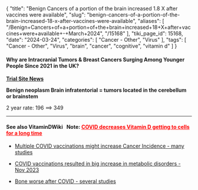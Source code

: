 {
    "title": "Benign Cancers of a portion of the brain increased 1.8 X after vaccines were available",
    "slug": "benign-cancers-of-a-portion-of-the-brain-increased-18-x-after-vaccines-were-available",
    "aliases": [
        "/Benign+Cancers+of+a+portion+of+the+brain+increased+18+X+after+vaccines+were+available+-+March+2024",
        "/15168"
    ],
    "tiki_page_id": 15168,
    "date": "2024-03-24",
    "categories": [
        "Cancer - Other",
        "Virus"
    ],
    "tags": [
        "Cancer - Other",
        "Virus",
        "brain",
        "cancer",
        "cognitive",
        "vitamin d"
    ]
}


#### Why are Intracranial Tumors & Breast Cancers Surging Among Younger People Since 2021 in the UK?

 **[Trial Site News](https://www.trialsitenews.com/a/why-are-intracranial-tumors-breast-cancers-surging-among-younger-people-since-2021-in-the-uk-784dbe3e)** 

 **Benign neoplasm Brain infratentorial = tumors located in the cerebellum or brainstem** 

2 year rate: 196 ==> 349 

---

#### See also VitaminDWiki &nbsp; Note: <a href="/posts/covid-decreases-vitamin-d-getting-to-cells-for-a-long-time" style="color: red; text-decoration: underline;" title="This link has an unknown page_id: 13401">COVID decreases Vitamin D getting to cells for a long time</a>

* [Multiple COVID vaccinations might increase Cancer Incidence - many studies](/posts/multiple-covid-vaccinations-might-increase-cancer-incidence-many-studies)

* [COVID vaccinations resulted in big increase in metabolic disorders - Nov 2023](/posts/covid-vaccinations-resulted-in-big-increase-in-metabolic-disorders)

* [Bone worse after COVID - several studies](/posts/bone-worse-after-covid-several-studies)

<!-- ~tc~ (alias(Benign Brain Cancer rate increased 4X after vaccines were given - March 2024)) ~/tc~ -->

<!-- ~tc~ (alias(Benign Cancers of a portion of the Brain increased 4X after vaccines were available - March 2024)) ~/tc~ -->

<!-- ~tc~ (alias(Benign Cancers of a portion of the Brain increased 1.8 X after vaccines were available - March 2024)) ~/tc~ -->